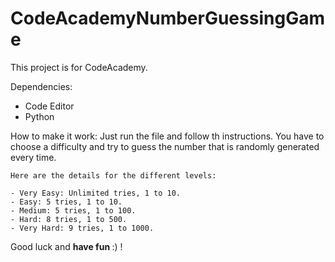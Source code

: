 # CodeAcademyNumberGuessingGame

This project is for CodeAcademy.

Dependencies:
    
  - Code Editor
  - Python
  
How to make it work:
  Just run the file and follow th instructions. You have to choose a difficulty and try to guess the number that is randomly generated every time.
  
    Here are the details for the different levels:
    
    - Very Easy: Unlimited tries, 1 to 10.
    - Easy: 5 tries, 1 to 10.
    - Medium: 5 tries, 1 to 100.
    - Hard: 8 tries, 1 to 500.
    - Very Hard: 9 tries, 1 to 1000.
    
Good luck and <b> have fun </b> :) !
